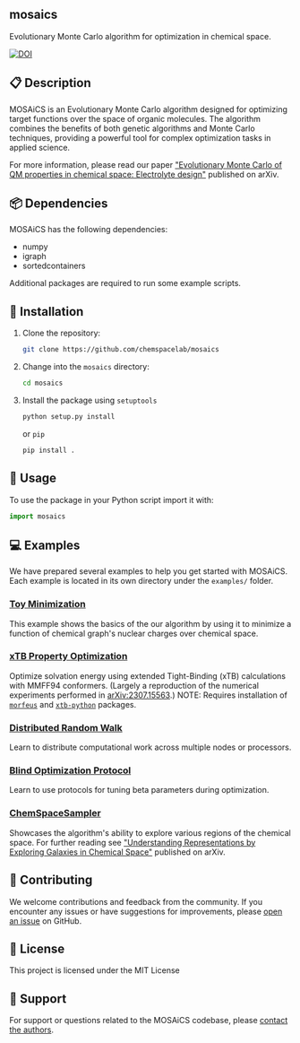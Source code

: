 ## mosaics
Evolutionary Monte Carlo algorithm for optimization in chemical space.

[![DOI](https://img.shields.io/badge/arXiv-2307.15563-b31b1b.svg)](https://arxiv.org/abs/2307.15563)

## :clipboard: Description

MOSAiCS is an Evolutionary Monte Carlo algorithm designed for optimizing target functions over the space of organic molecules. The algorithm combines the benefits of both genetic algorithms and Monte Carlo techniques, providing a powerful tool for complex optimization tasks in applied science.

For more information, please read our paper ["Evolutionary Monte Carlo of QM properties in chemical space: Electrolyte design"](https://arxiv.org/abs/2307.15563) published on arXiv.
  
## :package: Dependencies

MOSAiCS has the following dependencies:

- numpy
- igraph
- sortedcontainers

Additional packages are required to run some example scripts.

## :wrench: Installation

1. Clone the repository:

   ```bash
   git clone https://github.com/chemspacelab/mosaics
   ```

2. Change into the `mosaics` directory:

   ```bash
   cd mosaics
   ```

3. Install the package using `setuptools`
   ```bash
   python setup.py install
   ```
   or `pip`
   ```bash
   pip install .
   ```

## :toolbox: Usage
To use the package in your Python script import it with:
```python
import mosaics
```

## :computer: Examples
We have prepared several examples to help you get started with MOSAiCS. Each example is located in its own directory under the `examples/` folder.

### [Toy Minimization](examples/01_toy_minimization/)
This example shows the basics of the our algorithm by using it to minimize a function of chemical graph's nuclear charges over chemical space.

### [xTB Property Optimization](examples/02_xTB_property_optimization/)
Optimize solvation energy using extended Tight-Binding (xTB) calculations with MMFF94 conformers. (Largely a reproduction of the numerical experiments performed in [arXiv:2307.15563](https://arxiv.org/abs/2307.15563).) NOTE: Requires installation of [`morfeus`](https://pypi.org/project/morfeus-ml/) and [`xtb-python`](https://xtb-python.readthedocs.io/en/latest/#) packages.

### [Distributed Random Walk](examples/03_distributed_random_walk/)
Learn to distribute computational work across multiple nodes or processors.

### [Blind Optimization Protocol](examples/04_blind_optimization_protocol/)
Learn to use protocols for tuning beta parameters during optimization.

### [ChemSpaceSampler](examples/05_chemspacesampler/)
Showcases the algorithm's ability to explore various regions of the chemical space. For further reading see ["Understanding Representations by Exploring Galaxies in Chemical Space"](https://arxiv.org/abs/2309.09194) published on arXiv.

## :handshake: Contributing
We welcome contributions and feedback from the community. If you encounter any issues or have suggestions for improvements, please [open an issue](https://github.com/chemspacelab/mosaics/issues) on GitHub.

## :scroll: License
This project is licensed under the MIT License

## :email: Support

For support or questions related to the MOSAiCS codebase, please [contact the authors](mailto:kvkarandashev@gmail.com).
